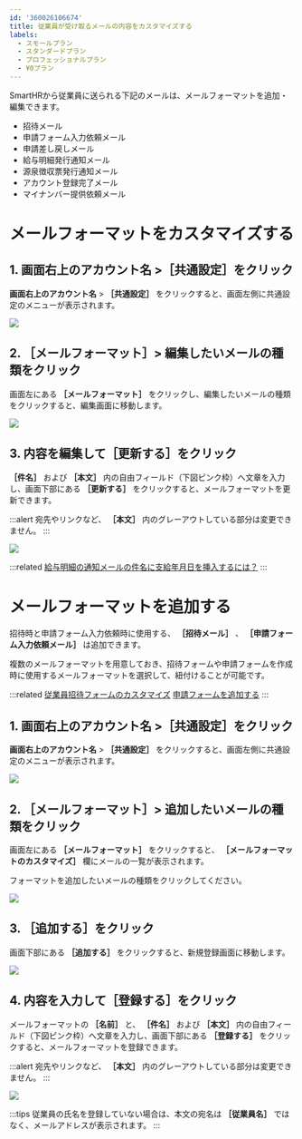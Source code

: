 ```yaml
---
id: '360026106674'
title: 従業員が受け取るメールの内容をカスタマイズする
labels:
  - スモールプラン
  - スタンダードプラン
  - プロフェッショナルプラン
  - ¥0プラン
---
```

SmartHRから従業員に送られる下記のメールは、メールフォーマットを追加・編集できます。

- 招待メール
- 申請フォーム入力依頼メール
- 申請差し戻しメール
- 給与明細発行通知メール
- 源泉徴収票発行通知メール
- アカウント登録完了メール
- マイナンバー提供依頼メール

# メールフォーマットをカスタマイズする

## 1\. 画面右上のアカウント名 >［共通設定］をクリック

**画面右上のアカウント名** > **［共通設定］** をクリックすると、画面左側に共通設定のメニューが表示されます。

![](./__________2021-08-10_15_11_33.png)

## 2\. ［メールフォーマット］> 編集したいメールの種類をクリック

画面左にある **［メールフォーマット］** をクリックし、編集したいメールの種類をクリックすると、編集画面に移動します。

![](./00___________2021-08-10_15_11_49.png)

## 3\. 内容を編集して［更新する］をクリック

 **［件名］** および **［本文］** 内の自由フィールド（下図ピンク枠）へ文章を入力し、画面下部にある **［更新する］** をクリックすると、メールフォーマットを更新できます。

:::alert
宛先やリンクなど、 **［本文］** 内のグレーアウトしている部分は変更できません。
:::

![](./screencapture-help-inc-smarthr-jp-admin-mail-formats-9ed8c21d-13b8-4714-a645-7445efb5834b-edit-2021-08-10-15_12_45-2.png)

:::related
[給与明細の通知メールの件名に支給年月日を挿入するには？](https://knowledge.smarthr.jp/hc/ja/articles/360039194673)
:::

# メールフォーマットを追加する

招待時と申請フォーム入力依頼時に使用する、 **［招待メール］** 、 **［申請フォーム入力依頼メール］** は追加できます。

複数のメールフォーマットを用意しておき、招待フォームや申請フォームを作成時に使用するメールフォーマットを選択して、紐付けることが可能です。

:::related
[従業員招待フォームのカスタマイズ](https://knowledge.smarthr.jp/hc/ja/articles/360026265233)
[申請フォームを追加する](https://knowledge.smarthr.jp/hc/ja/articles/360026262293)
:::

## 1\. 画面右上のアカウント名 >［共通設定］をクリック

**画面右上のアカウント名** > **［共通設定］** をクリックすると、画面左側に共通設定のメニューが表示されます。

![](https://knowledge.smarthr.jp/hc/article_attachments/4404820305305/__________2021-08-10_15_11_33.png)

## 2\. ［メールフォーマット］> 追加したいメールの種類をクリック

画面左にある **［メールフォーマット］** をクリックすると、 **［メールフォーマットのカスタマイズ］** 欄にメールの一覧が表示されます。

フォーマットを追加したいメールの種類をクリックしてください。

![](./01___________2021-08-10_15_11_49.png)

## 3\. ［追加する］をクリック

画面下部にある **［追加する］** をクリックすると、新規登録画面に移動します。

![](./__________2021-08-10_15_13_34.png)

## 4\. 内容を入力して［登録する］をクリック

メールフォーマットの **［名前］** と、 **［件名］** および **［本文］** 内の自由フィールド（下図ピンク枠）へ文章を入力し、画面下部にある **［登録する］** をクリックすると、メールフォーマットを登録できます。

:::alert
宛先やリンクなど、 **［本文］** 内のグレーアウトしている部分は変更できません。
:::

![](./screencapture-help-inc-smarthr-jp-admin-mail-formats-new-2021-08-10-15_13_54.png)

:::tips
従業員の氏名を登録していない場合は、本文の宛名は **［従業員名］** ではなく、メールアドレスが表示されます。
:::
